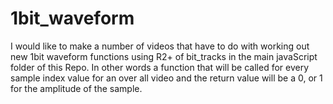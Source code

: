 # 1bit_waveform

I would like to make a number of videos that have to do with working out new 1bit waveform functions using R2+ of bit\_tracks in the main javaScript folder of this Repo. In other words a function that will be called for every sample index value for an over all video and the return value will be a 0, or 1 for the amplitude of the sample.
